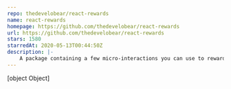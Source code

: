 ```yaml
---
repo: thedevelobear/react-rewards
name: react-rewards
homepage: https://github.com/thedevelobear/react-rewards
url: https://github.com/thedevelobear/react-rewards
stars: 1580
starredAt: 2020-05-13T00:44:50Z
description: |-
    A package containing a few micro-interactions you can use to reward your users for little things and make them smile!
---
```


[object Object]
